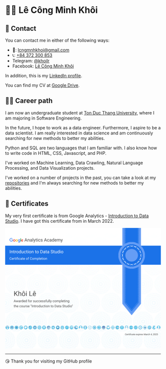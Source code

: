 # 🙋‍♂️ Lê Công Minh Khôi

## 📇 Contact

You can contact me in either of the following ways:

- 💌: [lcngmnhkhoi@gmail.com](mailto:lcngmnhkhoi@gmail.com)
- 📞: [+84 372 300 853](tel:+84372300853)
- Telegram: [@khoilr](https://t.me/khoilr)
- Facebook: [Lê Công Minh Khôi](https://www.facebook.com/khoilr)

In addition, this is my [LinkedIn profile](https://www.linkedin.com/in/khoilr/).

You can find my CV at [Google Drive](https://drive.google.com/drive/folders/15ClLE11WMxZeqjlt8Q5hPzH6ZznrRs21?usp=sharing).

## 👨‍💻 Career path

I am now an undergraduate student at [Ton Duc Thang University](<https://www.tdtu.edu.vn/en>), where I am majoring in Software Engineering.

In the future, I hope to work as a data engineer. Furthermore, I aspire to be a data scientist.
I am really interested in data science and am continuously searching for new methods to better my abilities.

Python and SQL are two languages that I am familiar with. I also know how to write code in HTML, CSS, Javascript, and PHP.

I've worked on Machine Learning, Data Crawling, Natural Language Processing, and Data Visualization projects.

I've worked on a number of projects in the past, you can take a look at my [repositories](https://github.com/khoilr?tab=repositories) and I'm always searching for new methods to better my abilities.

## 🏅 Certificates

My very first certificate is from Google Analytics - [Introduction to Data Studio](https://analytics.google.com/analytics/academy/certificate/5MebS9poTdyDvK8_tJmgEQ). I have got this certificate from in March 2022.

![Introduction to Data Studio](images/certificates/analytics.google.com_analytics_academy_certificate_5MebS9poTdyDvK8_tJmgEQ.png)

---

😘 Thank you for visiting my GitHub profile
